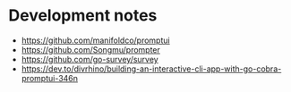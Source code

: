 # Development notes

* https://github.com/manifoldco/promptui
* https://github.com/Songmu/prompter
* https://github.com/go-survey/survey
* https://dev.to/divrhino/building-an-interactive-cli-app-with-go-cobra-promptui-346n